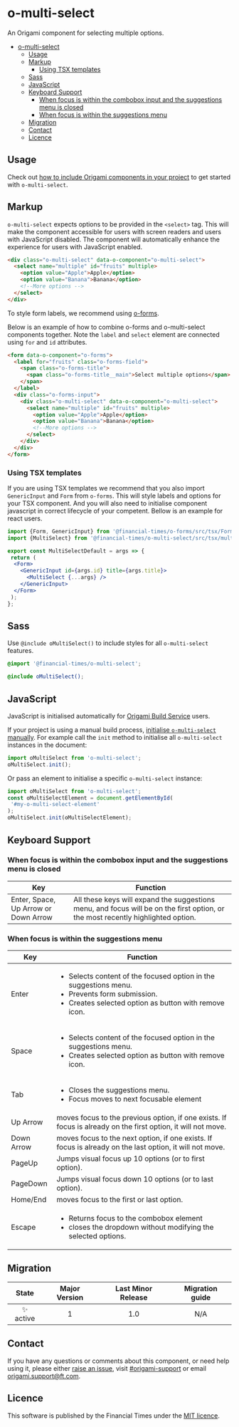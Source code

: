 # o-multi-select

An Origami component for selecting multiple options.

- [o-multi-select](#o-multi-select)
	- [Usage](#usage)
	- [Markup](#markup)
		- [Using TSX templates](#using-tsx-templates)
	- [Sass](#sass)
	- [JavaScript](#javascript)
	- [Keyboard Support](#keyboard-support)
		- [When focus is within the combobox input and the suggestions menu is closed](#when-focus-is-within-the-combobox-input-and-the-suggestions-menu-is-closed)
		- [When focus is within the suggestions menu](#when-focus-is-within-the-suggestions-menu)
	- [Migration](#migration)
	- [Contact](#contact)
	- [Licence](#licence)

## Usage

Check out [how to include Origami components in your project](https://origami.ft.com/documentation/components/#including-origami-components-in-your-project) to get started with `o-multi-select`.

## Markup

`o-multi-select` expects options to be provided in the `<select>` tag. This will make the component accessible for users with screen readers and users with JavaScript disabled. The component will automatically enhance the experience for users with JavaScript enabled.

```html
<div class="o-multi-select" data-o-component="o-multi-select">
  <select name="multiple" id="fruits" multiple>
    <option value="Apple">Apple</option>
    <option value="Banana">Banana</option>
    <!--More options -->
  </select>
</div>
```

To style form labels, we recommend using [o-forms](https://registry.origami.ft.com/components/o-forms).

Below is an example of how to combine o-forms and o-multi-select components together. Note the `label` and `select` element are connected using `for` and `id` attributes.

```html
<form data-o-component="o-forms">
  <label for="fruits" class="o-forms-field">
    <span class="o-forms-title">
      <span class="o-forms-title__main">Select multiple options</span>
    </span>
  </label>
  <div class="o-forms-input">
    <div class="o-multi-select" data-o-component="o-multi-select">
      <select name="multiple" id="fruits" multiple>
        <option value="Apple">Apple</option>
        <option value="Banana">Banana</option>
        <!--More options -->
      </select>
    </div>
  </div>
</form>
```

### Using TSX templates

If you are using TSX templates we recommend that you also import `GenericInput` and `Form` from `o-forms`. This will style labels and options for your TSX component. And you will also need to initialise component javascript in correct lifecycle of your competent. Bellow is an example for react users.

```jsx
import {Form, GenericInput} from '@financial-times/o-forms/src/tsx/Form';
import {MultiSelect} from '@financial-times/o-multi-select/src/tsx/multi-select';

export const MultiSelectDefault = args => {
 return (
  <Form>
    <GenericInput id={args.id} title={args.title}>
      <MultiSelect {...args} />
    </GenericInput>
  </Form>
 );
};
```

## Sass

Use `@include oMultiSelect()` to include styles for all `o-multi-select` features.

```scss
@import '@financial-times/o-multi-select';

@include oMultiSelect();
```

## JavaScript

JavaScript is initialised automatically for [Origami Build Service](https://www.ft.com/__origami/service/build/v2/) users.

If your project is using a manual build process, [initialise `o-multi-select` manually](https://origami.ft.com/docs/tutorials/manual-build/). For example call the `init` method to initialise all `o-multi-select` instances in the document:

```js
import oMultiSelect from 'o-multi-select';
oMultiSelect.init();
```

Or pass an element to initialise a specific `o-multi-select` instance:

```js
import oMultiSelect from 'o-multi-select';
const oMultiSelectElement = document.getElementById(
 '#my-o-multi-select-element'
);
oMultiSelect.init(oMultiSelectElement);
```

## Keyboard Support

### When focus is within the combobox input and the suggestions menu is closed

| Key                                  | Function                                                                                                                         |
| ------------------------------------ | -------------------------------------------------------------------------------------------------------------------------------- |
| Enter, Space, Up Arrow or Down Arrow | All these keys will expand the suggestions menu, and focus will be on the first option, or the most recently highlighted option. |

### When focus is within the suggestions menu

| Key        | Function                                                                                                                                                                       |
| ---------- | ------------------------------------------------------------------------------------------------------------------------------------------------------------------------------ |
| Enter      | <ul><li>Selects content of the focused option in the suggestions menu.</li><li>Prevents form submission.</li><li>Creates selected option as button with remove icon.</li></ul> |
| Space      | <ul><li>Selects content of the focused option in the suggestions menu.</li><li>Creates selected option as button with remove icon.</li></ul>                                   |
| Tab        | <ul><li>Closes the suggestions menu.</li><li>Focus moves to next focusable element</li></ul>                                                                                   |
| Up Arrow   | moves focus to the previous option, if one exists. If focus is already on the first option, it will not move.                                                                  |
| Down Arrow | moves focus to the next option, if one exists. If focus is already on the last option, it will not move.                                                                       |
| PageUp     | Jumps visual focus up 10 options (or to first option).                                                                                                                         |
| PageDown   | Jumps visual focus down 10 options (or to last option).                                                                                                                        |
| Home/End   | moves focus to the first or last option.                                                                                                                                       |
| Escape     | <ul><li>Returns focus to the combobox element</li> <li>closes the dropdown without modifying the selected options.</li></ul>                                                   |

## Migration

|   State   | Major Version | Last Minor Release | Migration guide |
| :-------: | :-----------: | :----------------: | :-------------: |
| ✨ active |       1       |        1.0         |       N/A       |

## Contact

If you have any questions or comments about this component, or need help using it, please either [raise an issue](https://github.com/Financial-Times/origami/issues/new?labels=o-multi-select,components), visit [#origami-support](https://financialtimes.slack.com/messages/#origami-support/) or email [origami.support@ft.com](mailto:origami.support@ft.com).

## Licence

This software is published by the Financial Times under the [MIT licence](http://opensource.org/licenses/MIT).
